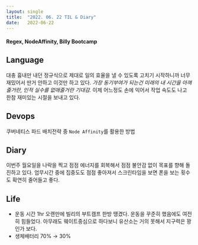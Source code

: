 ```yaml
---
layout:	single
title:	"2022. 06. 22 TIL & Diary"
date:	2022-06-22
---
```


  #### Regex, NodeAffinity, Billy Bootcamp

## Language  

대충 흉내만 내던 정규식으로 제대로 일의 효율을 낼 수 있도록 고치기 시작하니까 너무 재밌어서 딴거 안하고 이것만 하고 있다. *가장 동기부여가 되는건 미래의 내 시간을 아껴줄거란, 인적 실수를 없애줄거란 기대감.* 이제 어느정도 손에 익어서 작업 속도도 나고 한참 재미있는 시절을 보내고 있다.

## Devops  

쿠버네티스 파드 배치전략 중 `Node Affinity`를 활용한 방법

## Diary  

이번주 월요일을 나락을 찍고 점점 에너지를 회복해서 점점 불안감 없이 목표를 향해 돌진하고 있다. 업무시간 중에 집중도도 점점 좋아져서 스크린타임을 보면 폰을 보는 횟수도 확연히 줄어들고 좋다.

## Life  

* 운동 시간 1hr 오랜만에 빌리의 부트캠프 한방 땡겼다. 운동을 꾸준히 했음에도 여전히 힘들었다. 아무래도 웨이트중심으로 하다보니 유산소는 거의 못해서 지구력은 꽝인가 보다.
* 생체배터리 70% → 30%
  